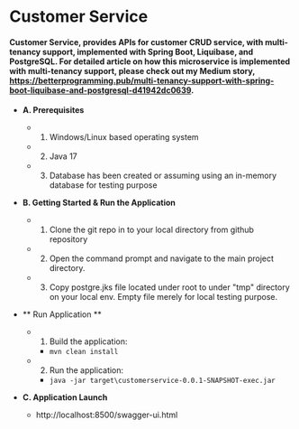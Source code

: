 # Customer Service


#### Customer Service, provides APIs for customer CRUD service, with multi-tenancy support, implemented with Spring Boot, Liquibase, and PostgreSQL.  For detailed article on how this microservice is implemented with multi-tenancy support, please check out my Medium story, https://betterprogramming.pub/multi-tenancy-support-with-spring-boot-liquibase-and-postgresql-d41942dc0639.

* **A. Prerequisites**

    *
        1. Windows/Linux based operating system
        
    *
        2. Java 17
        
    *
        3. Database has been created or assuming using an in-memory database for testing purpose
        


* **B. Getting Started & Run the Application**

    *
        1. Clone the git repo in to your local directory from github repository

    *
        2. Open the command prompt and navigate to the main project directory.

    *
        3. Copy postgre.jks file located under root to under "tmp" directory on your local env. Empty file merely for
           local testing purpose.


* ** Run Application **

    *
        1. Build the application:

        * `mvn clean install`

    *
        2. Run the application:

        * `java -jar target\customerservice-0.0.1-SNAPSHOT-exec.jar`


* **C. Application Launch**
    * http://localhost:8500/swagger-ui.html
  

